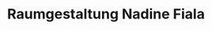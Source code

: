 ---
title: "Raumgestaltung Nadine Fiala"
url: /gruenwald/raumgestaltung-nadine-fiala/
shop: Raumausstattung
---